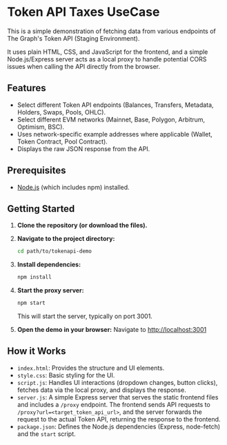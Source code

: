 # Token API Taxes UseCase 

This is a simple demonstration of fetching data from various endpoints of The Graph's Token API (Staging Environment).

It uses plain HTML, CSS, and JavaScript for the frontend, and a simple Node.js/Express server acts as a local proxy to handle potential CORS issues when calling the API directly from the browser.

## Features

*   Select different Token API endpoints (Balances, Transfers, Metadata, Holders, Swaps, Pools, OHLC).
*   Select different EVM networks (Mainnet, Base, Polygon, Arbitrum, Optimism, BSC).
*   Uses network-specific example addresses where applicable (Wallet, Token Contract, Pool Contract).
*   Displays the raw JSON response from the API.

## Prerequisites

*   [Node.js](https://nodejs.org/) (which includes npm) installed.

## Getting Started

1.  **Clone the repository (or download the files).**
2.  **Navigate to the project directory:**
    ```bash
    cd path/to/tokenapi-demo
    ```
3.  **Install dependencies:**
    ```bash
    npm install
    ```
4.  **Start the proxy server:**
    ```bash
    npm start
    ```
    This will start the server, typically on port 3001.

5.  **Open the demo in your browser:**
    Navigate to [http://localhost:3001](http://localhost:3001)

## How it Works

*   `index.html`: Provides the structure and UI elements.
*   `style.css`: Basic styling for the UI.
*   `script.js`: Handles UI interactions (dropdown changes, button clicks), fetches data via the local proxy, and displays the response.
*   `server.js`: A simple Express server that serves the static frontend files and includes a `/proxy` endpoint. The frontend sends API requests to `/proxy?url=<target_token_api_url>`, and the server forwards the request to the actual Token API, returning the response to the frontend.
*   `package.json`: Defines the Node.js dependencies (Express, node-fetch) and the `start` script. 